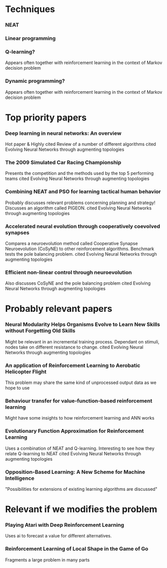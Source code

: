 # Techniques 
### NEAT

### Linear programming


### Q-learning?
Appears often together with reinforcement learning in the context of Markov decision problem

### Dynamic programming?
Appears often together with reinforcement learning in the context of Markov decision problem


# Top priority papers
### Deep learning in neural networks: An overview
Hot paper & Highly cited
Review of a number of different algorithms
cited Evolving Neural Networks through augmenting topologies

### The 2009 Simulated Car Racing Championship
Presents the competition and the methods used by the top 5 performing teams
cited Evolving Neural Networks through augmenting topologies

### Combining NEAT and PSO for learning tactical human behavior
Probably discusses relevant problems concerning planning and strategy! Discusses an algorithm called PIGEON.
cited Evolving Neural Networks through augmenting topologies

### Accelerated neural evolution through cooperatively coevolved synapses
Compares a neuroevolution method called Cooperative Synapse Neuroevolution (CoSyNE) to other reinforcement algorithms.
Benchmark tests the pole balancing problem.
cited Evolving Neural Networks through augmenting topologies

### Efficient non-linear control through neuroevolution
Also discusses CoSyNE and the pole balancing problem
cited Evolving Neural Networks through augmenting topologies



# Probably relevant papers
### Neural Modularity Helps Organisms Evolve to Learn New Skills without Forgetting Old Skills
Might be relevant in an incremental training process. Dependant on stimuli, nodes take on different resistance to change.
cited Evolving Neural Networks through augmenting topologies

### An application of Reinforcement Learning to Aerobatic Helicopter Flight
This problem may share the same kind of unprocessed output data as we hope to use

### Behaviour transfer for value-function-based reinforcement learning
Might have some insights to how reinforcement learning and ANN works

### Evolutionary Function Approximation for Reinforcement Learning
Uses a combination of NEAT and Q-learning. Interesting to see how they relate Q-learning to NEAT
cited Evolving Neural Networks through augmenting topologies

### Opposition-Based Learning: A New Scheme for Machine Intelligence
"Possibilities for extensions of existing learning algorithms are discussed"



# Relevant if we modifies the problem
### Playing Atari with Deep Reinforcement Learning
Uses ai to forecast a value for different alternatives.

### Reinforcement Learning of Local Shape in the Game of Go
Fragments a large problem in many parts